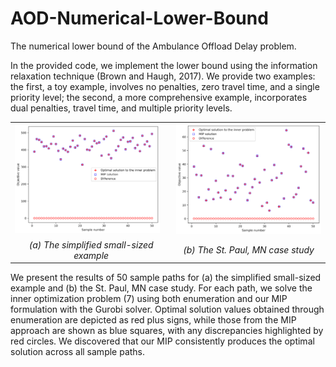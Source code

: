 # AOD-Numerical-Lower-Bound
The numerical lower bound of the Ambulance Offload Delay problem.

In the provided code, we implement the lower bound using the information relaxation technique (Brown and Haugh, 2017). We provide two examples: the first, a toy example, involves no penalties, zero travel time, and a single priority level; the second, a more comprehensive example, incorporates dual penalties, travel time, and multiple priority levels.

<table align="center">
  <tr>
    <td><img src="https://raw.githubusercontent.com/wenqian-xing/AOD-Lower-Bound/main/real_case.png" alt="Simplified Small-Sized Example" style="width:95%; max-width: 400px;"></td>
    <td><img src="https://raw.githubusercontent.com/wenqian-xing/AOD-Lower-Bound/main/toy_example.png" alt="St. Paul, MN Case Study" style="width:100%; max-width: 400px;"></td>
  </tr>
  <tr>
    <td align="center"><em>(a) The simplified small-sized example</em></td>
    <td align="center"><em>(b) The St. Paul, MN case study</em></td>
  </tr>
</table>
<p>We present the results of 50 sample paths for (a) the simplified small-sized example and (b) the St. Paul, MN case study. For each path, we solve the inner optimization problem (7) using both enumeration and our MIP formulation with the Gurobi solver. Optimal solution values obtained through enumeration are depicted as red plus signs, while those from the MIP approach are shown as blue squares, with any discrepancies highlighted by red circles. We discovered that our MIP consistently produces the optimal solution across all sample paths.</p>
